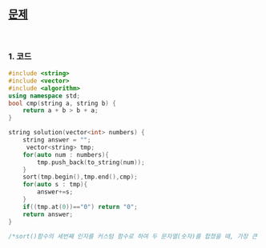 [문제](https://programmers.co.kr/learn/courses/30/lessons/42746)
---------------------------------------------

<br>

### 1. 코드 
```cpp
#include <string>
#include <vector>
#include <algorithm>
using namespace std;
bool cmp(string a, string b) {
    return a + b > b + a;
}

string solution(vector<int> numbers) {
    string answer = "";
     vector<string> tmp;
    for(auto num : numbers){
        tmp.push_back(to_string(num));
    }
    sort(tmp.begin(),tmp.end(),cmp);
    for(auto s : tmp){
        answer+=s;
    }
    if((tmp.at(0))=="0") return "0";
    return answer;
}

/*sort()함수의 세번째 인자를 커스텀 함수로 하여 두 문자열(숫자)를 합쳤을 때, 가장 큰 순서로 정렬한다. */
```
